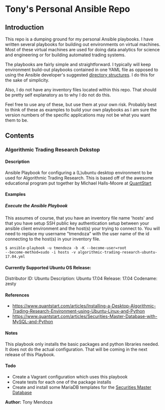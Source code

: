 Tony's Personal Ansible Repo
===================

Introduction
-----------
This repo is a dumping ground for my personal Ansible playbooks.  I
have written several playbooks for building out environments on virtual
machines.  Most of these virtual machines are used for doing data
analytics for science and engineering or for building automated
trading systems.

The playbooks are fairly simple and straightforward.  I typically
will keep environment build-out playbooks contained in one YAML file
as opposed to using the Ansible developer's suggested [directory
structures](http://docs.ansible.com/ansible/playbooks_best_practices.html#directory-layout).  I do this for the sake of simplicity. 

Also, I do not have any inventory files located within this repo.
That should be pretty self explanatory as to why I do not do this.

Feel free to use any of these, but use them at your own risk.
Probably best to think of these as examples to build your own
playbooks as I am sure the version numbers of the specific
applications may not be what you want them to be.


Contents
--------

### Algorithmic Trading Research Dekstop

#### Description
Ansible Playbook for configuring a (L)ubuntu desktop environment to be
used for Algorithmic Trading Research.  This is based off of the
awesome educational program put together by Michael Halls-Moore at [QuantStart](https://www.quantstart.com/)

#### Examples

##### Execute the Ansible Playbook
This assumes of course, that you have an inventory file name 'hosts'
and that you have setup SSH public key authentication setup between
your ansible client environment and the host(s) your trying to connect
to.  You will need to replace my username "tmendoza" with the user
name of the id connecting to the host(s) in your inventory file.

```Shell Session
$ ansible-playbook -u tmendoza -b -K --become-user=root
--become-method=sudo -i hosts -v algorithmic-trading-research-ubuntu-17.04.yml
```

#### Currently Supported Ubuntu OS Release:

Distributor ID:	Ubuntu
Description:	Ubuntu 17.04
Release:	17.04
Codename:	zesty

#### References
* https://www.quantstart.com/articles/Installing-a-Desktop-Algorithmic-Trading-Research-Environment-using-Ubuntu-Linux-and-Python
* https://www.quantstart.com/articles/Securities-Master-Database-with-MySQL-and-Python

#### Notes
This playbook only installs the basic packages and python libraries
needed.  It does not do the actual configuration.  That will be coming
in the next release of this Playbook.

#### Todo
* Create a Vagrant configuration which uses this playbook
* Create tests for each one of the package installs
* Create and install some MariaDB templates for the [Securities Master Database](https://www.quantstart.com/articles/Securities-Master-Database-with-MySQL-and-Python)

**Author:** Tony Mendoza

